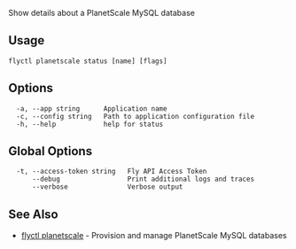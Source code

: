 Show details about a PlanetScale MySQL database


## Usage
~~~
flyctl planetscale status [name] [flags]
~~~

## Options

~~~
  -a, --app string      Application name
  -c, --config string   Path to application configuration file
  -h, --help            help for status
~~~

## Global Options

~~~
  -t, --access-token string   Fly API Access Token
      --debug                 Print additional logs and traces
      --verbose               Verbose output
~~~

## See Also

* [flyctl planetscale](/docs/flyctl/planetscale/)	 - Provision and manage PlanetScale MySQL databases

